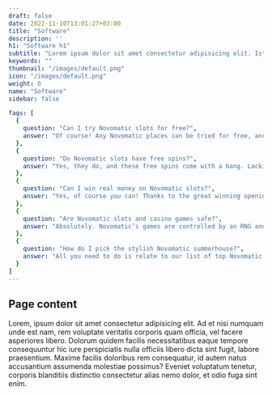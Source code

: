 ```yaml
---
draft: false
date: 2022-11-10T13:01:27+03:00
title: "Software"
description: ''
h1: "Software h1"
subtitle: "Lorem ipsum dolor sit amet consectetur adipisicing elit. Iste neque dolorem velit consectetur sapiente. Excepturi cumque earum ipsum eos molestias perspiciatis iure officiis, temporibus voluptatum adipisci assumenda, voluptates recusandae itaque doloribus ducimus unde quos et harum. Quod doloribus deleniti obcaecati optio, atque voluptas quam voluptatibus labore officia cum pariatur veritatis?"
keywords: "" 
thumbnail: "/images/default.png"
icon: "/images/default.png"
weight: 0
name: "Software"
sidebar: false

faqs: [
  {
    question: "Can I try Novomatic slots for free?",
    answer: "Of course! Any Novomatic places can be tried for free, and we explosively recommend you play them for free before playing for real plutocrat. There’s plenitude of excellent titles to pick from. Piecemeal from Book of Ra, Reel King, Bobbies ’n’ Stealers, Cash Collection Charming Lady, Queen of Hearts, Katana, and Mega Joker are video places we can wholeheartedly recommend"
  },
  {
    question: "Do Novomatic slots have free spins?",
    answer: "Yes, they do, and these free spins come with a bang. Lacking fancy features of NetEnt or Yggdrasil titles, Novomatic online places substitute for them with endless free spins you can spark over and over again."
  }, 
  {
    question: "Can I win real money on Novomatic slots?",
    answer: "Yes, of course you can! Thanks to the great winning openings, both beginners and niche stagers love playing Novomatic’s games."
  }, 
  {
    question: "Are Novomatic slots and casino games safe?",
    answer: "Absolutely. Novomatic’s games are controlled by an RNG and regularly tested by eCOGRA that ensures fair and arbitrary results."
  }, 
  {
    question: "How do I pick the stylish Novomatic summerhouse?",
    answer: "All you need to do is relate to our list of top Novomatic spots. We ’ve reviewed them all and ranked the top bones only so you do n’t have to."
  }
]
---
```


## Page content

Lorem, ipsum dolor sit amet consectetur adipisicing elit. Ad et nisi numquam unde est nam, rem voluptate veritatis corporis quam officia, vel facere asperiores libero. Dolorum quidem facilis necessitatibus eaque tempore consequuntur hic iure perspiciatis nulla officiis libero dicta sint fugit, labore praesentium. Maxime facilis doloribus rem consequatur, id autem natus accusantium assumenda molestiae possimus? Eveniet voluptatum tenetur, corporis blanditiis distinctio consectetur alias nemo dolor, et odio fuga sint enim.
